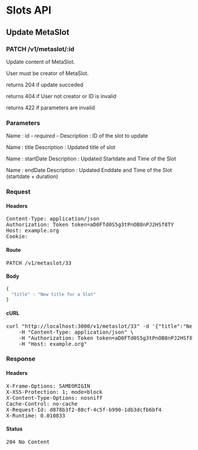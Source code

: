# Slots API

## Update MetaSlot

### PATCH /v1/metaslot/:id

Update content of MetaSlot.

User must be creator of MetaSlot.

returns 204 if update succeded 

returns 404 if User not creator or ID is invalid

returns 422 if parameters are invalid

### Parameters

Name : id *- required -*
Description : ID of the slot to update

Name : title
Description : Updated title of slot

Name : startDate
Description : Updated Startdate and Time of the Slot

Name : endDate
Description : Updated Enddate and Time of the Slot (startdate + duration)

### Request

#### Headers

<pre>Content-Type: application/json
Authorization: Token token=aD0FTd0S5g3tPnOB8nPJ2HSf8TY
Host: example.org
Cookie: </pre>

#### Route

<pre>PATCH /v1/metaslot/33</pre>

#### Body
```javascript
{
  "title" : "New title for a Slot"
}
```


#### cURL

<pre class="request">curl &quot;http://localhost:3000/v1/metaslot/33&quot; -d &#39;{&quot;title&quot;:&quot;New title for a Slot&quot;}&#39; -X PATCH \
	-H &quot;Content-Type: application/json&quot; \
	-H &quot;Authorization: Token token=aD0FTd0S5g3tPnOB8nPJ2HSf8TY&quot; \
	-H &quot;Host: example.org&quot;</pre>

### Response

#### Headers

<pre>X-Frame-Options: SAMEORIGIN
X-XSS-Protection: 1; mode=block
X-Content-Type-Options: nosniff
Cache-Control: no-cache
X-Request-Id: d878b3f2-88cf-4c5f-b990-1db3dcfb6bf4
X-Runtime: 0.010833</pre>

#### Status

<pre>204 No Content</pre>

